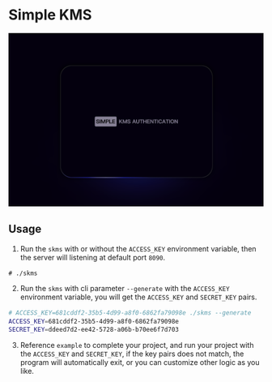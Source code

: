 # Simple KMS

![](./screenshots/homepage.png)

## Usage

1. Run the `skms` with or without the `ACCESS_KEY` environment variable, then the server will listening at default port `8090`.

```
# ./skms
```

2. Run the `skms` with cli parameter `--generate` with the `ACCESS_KEY` environment variable, you will get the `ACCESS_KEY` and `SECRET_KEY` pairs.

```bash
# ACCESS_KEY=681cddf2-35b5-4d99-a8f0-6862fa79098e ./skms --generate
ACCESS_KEY=681cddf2-35b5-4d99-a8f0-6862fa79098e
SECRET_KEY=ddeed7d2-ee42-5728-a06b-b70ee6f7d703
```

3. Reference `example` to complete your project, and run your project with the `ACCESS_KEY` and `SECRET_KEY`, if the key pairs does not match, the program will automatically exit, or you can customize other logic as you like.
